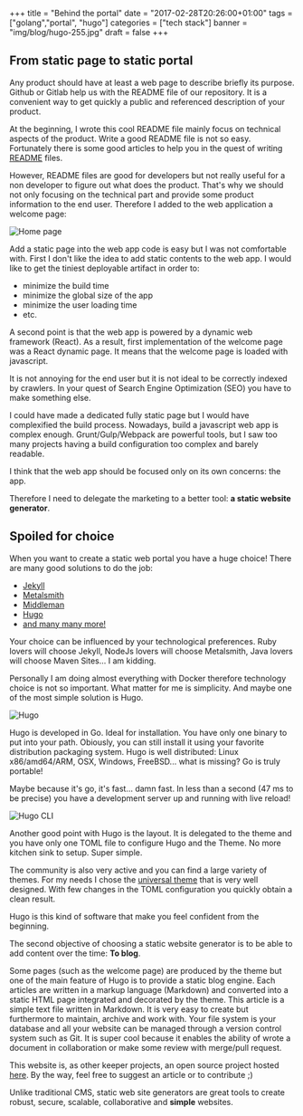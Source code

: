 +++
title = "Behind the portal"
date = "2017-02-28T20:26:00+01:00"
tags = ["golang","portal", "hugo"]
categories = ["tech stack"]
banner = "img/blog/hugo-255.jpg"
draft = false
+++

## From static page to static portal

Any product should have at least a web page to describe briefly its purpose.
Github or Gitlab help us with the README file of our repository. It is a
convenient way to get quickly a public and referenced description of your
product.

At the beginning, I wrote this cool README file mainly focus on technical
aspects of the product. Write a good README file is not so easy. Fortunately
there is some good articles to help you in the quest of writing [README][readme]
files.

However, README files are good for developers but not really useful for a non
developer to figure out what does the product.
That's why we should not only focusing on the technical part and provide some
product information to the end user.
Therefore I added to the web application a welcome page:

![Home page][old-homepage]

Add a static page into the web app code is easy but I was not comfortable with.
First I don't like the idea to add static contents to the web app.
I would like to get the tiniest deployable artifact in order to:

- minimize the build time
- minimize the global size of the app
- minimize the user loading time
- etc.

A second point is that the web app is powered by a dynamic web framework (React).
As a result, first implementation of the welcome page was a React dynamic page.
It means that the welcome page is loaded with javascript.

It is not annoying for the end user but it is not ideal to be correctly indexed
by crawlers. In your quest of Search Engine Optimization (SEO) you have to make
something else.

I could have made a dedicated fully static page but I would have complexified
the build process. Nowadays, build a javascript web app is complex enough.
Grunt/Gulp/Webpack are powerful tools, but I saw too many projects having a
build configuration too complex and barely readable.

I think that the web app should be focused only on its own concerns: the app.

Therefore I need to  delegate the marketing to a better tool:
**a static website generator**.

## Spoiled for choice

When you want to create a static web portal you have a huge choice!
There are many good solutions to do the job:

- [Jekyll][jekyll]
- [Metalsmith][metalsmith]
- [Middleman][middleman]
- [Hugo][hugo]
- [and many many more!][staticgen]

Your choice can be influenced by your technological preferences. Ruby lovers
will choose Jekyll, NodeJs lovers will choose Metalsmith, Java lovers will
choose Maven Sites... I am kidding.

Personally I am doing almost everything with Docker therefore technology choice
is not so important. What matter for me is simplicity. And maybe one of the most
simple solution is Hugo.

![Hugo][hugo-logo]

Hugo is developed in Go. Ideal for installation. You have only one binary to put
into your path. Obiously, you can still install it using your favorite
distribution packaging system. Hugo is well distributed: Linux x86/amd64/ARM,
OSX, Windows, FreeBSD... what is missing? Go is truly portable!

Maybe because it's go, it's fast... damn fast. In less than a second (47 ms to
be precise) you have a development server up and running with live reload!

![Hugo CLI][hugo-cli]

Another good point with Hugo is the layout. It is delegated to the theme and you
have only one TOML file to configure Hugo and the Theme. No more kitchen sink to
setup. Super simple.

The community is also very active and you can find a large variety of themes.
For my needs I chose the [universal theme][universal-theme] that is very well
designed.
With few changes in the TOML configuration you quickly obtain a clean result.

Hugo is this kind of software that make you feel confident from the beginning.

The second objective of choosing a static website generator is to be able to add
content over the time: **To blog**.

Some pages (such as the welcome page) are produced by the theme but one of the
main feature of Hugo is to provide a static blog engine.
Each articles are written in a markup language (Markdown) and converted into a
static HTML page integrated and decorated by the theme.
This article is a simple text file written in Markdown.
It is very easy to create but furthermore to maintain, archive and work with.
Your file system is your database and all your website can be managed through a
version control system such as Git.
It is super cool because it enables the ability of wrote a document in
collaboration or make some review with merge/pull request.

This website is, as other keeper projects, an open source project hosted
[here][here]. By the way, feel free to suggest an article or to contribute ;)

Unlike traditional CMS, static web site generators are great tools to create
robust, secure, scalable, collaborative and **simple** websites.


[old-homepage]: /img/blog/old-homepage.jpg "Old homepage"
[hugo-logo]: /img/blog/hugo-logo.png "Hugo logo"
[hugo-cli]: /img/blog/hugo-cli.png "Hugo CLI"
[readme]: https://thejunkland.com/blog/how-to-write-good-readme.html
[jekyll]: https://jekyllrb.com/
[metalsmith]: http://www.metalsmith.io/
[middleman]: https://middlemanapp.com/
[hugo]: https://gohugo.io/
[staticgen]: https://www.staticgen.com/
[universal-theme]: https://themes.gohugo.io/hugo-universal-theme/
[here]: https://github.com/nunux-keeper/nunux-keeper.github.io
